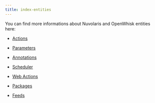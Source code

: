 ```yaml
---
title: index-entities
---
```

You can find more informations about Nuvolaris and OpenWhisk entities
here:

- [Actions](#actions.adoc)

- [Parameters](#parameters.adoc)

- [Annotations](#annotations.adoc)

- [Scheduler](#scheduler.adoc)

- [Web Actions](#webactions.adoc)

- [Packages](#packages.adoc)

- [Feeds](#feeds.adoc)
